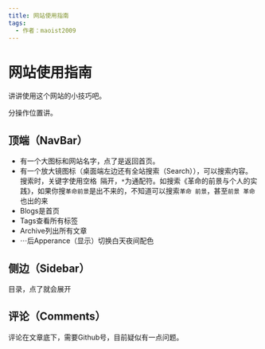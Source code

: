 ```yaml
---
title: 网站使用指南
tags:
  - 作者：maoist2009
---
```


# 网站使用指南

讲讲使用这个网站的小技巧吧。

分操作位置讲。

## 顶端（NavBar）

+ 有一个大图标和网站名字，点了是返回首页。
+ 有一个放大镜图标（桌面端左边还有全站搜索（Search）），可以搜索内容。
  搜索时，关键字使用空格` `隔开，`*`为通配符。如搜索《革命的前景与个人的实践》，如果你搜`革命前景`是出不来的，不知道可以搜索`革命 前景`，甚至`前景 革命`也出的来
+ Blogs是首页
+ Tags查看所有标签
+ Archive列出所有文章
+ $\cdots$后Apperance（显示）切换白天夜间配色

## 侧边（Sidebar）

目录，点了就会展开

## 评论（Comments）

评论在文章底下，需要Github号，目前疑似有一点问题。
